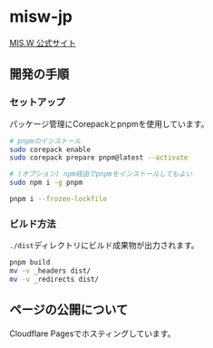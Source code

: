 # misw-jp

[MIS.W 公式サイト](https://misw.jp/)

## 開発の手順
### セットアップ
パッケージ管理にCorepackとpnpmを使用しています。

```sh
# pnpmのインストール
sudo corepack enable
sudo corepack prepare pnpm@latest --activate

# (オプション) npm経由でpnpmをインストールしてもよい
sudo npm i -g pnpm

pnpm i --frozen-lockfile
```

### ビルド方法
`./dist`ディレクトリにビルド成果物が出力されます。

```sh
pnpm build
mv -v _headers dist/
mv -v _redirects dist/
```

## ページの公開について
Cloudflare Pagesでホスティングしています。
